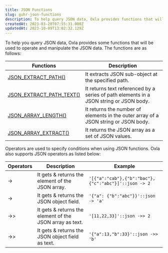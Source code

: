 ```yaml
---
title: JSON Functions
slug: guhr-json-functions
description: To help query JSON data, Oxla provides functions that will be used to operate and manipulate the JSON data. Learn the different functions and more here.
createdAt: 2023-03-28T07:55:31.000Z
updatedAt: 2023-10-09T13:02:32.129Z
---
```


To help you query JSON data, Oxla provides some functions that will be used to operate and manipulate the JSON data. The functions are as follows:

| **Functions**                                                                                    | **Description**                                                                        |
| ------------------------------------------------------------------------------------------------ | -------------------------------------------------------------------------------------- |
| [JSON\_EXTRACT\_PATH()](https://docs.oxla.com/jsonextractpath)[﻿](https://docs.oxla.com/length)﻿ | It extracts JSON sub-object at the specified path.                                     |
| [JSON\_EXTRACT\_PATH\_TEXT()](https://docs.oxla.com/jsonextractpathtext)                         | It returns text referenced by a series of path elements in a JSON string or JSON body. |
| [JSON\_ARRAY\_LENGTH()](https://docs.oxla.com/jsonarraylength)                                   | It returns the number of elements in the outer array of a JSON string or JSON body.    |
| [JSON\_ARRAY\_EXTRACT()](https://docs.oxla.com/jsonarrayextract)                                 | It returns the JSON array as a set of JSON values.                                     |

Operators are used to specify conditions when using JSON functions. Oxla also supports JSON operators as listed below:

| **Operators** | **Description**                                          | **Example**                                          |
| ------------- | -------------------------------------------------------- | ---------------------------------------------------- |
| ->            | It gets & returns the element of the JSON array.         | `'[{"a":"cab"},{"b":"bac"},{"c":"abc"}]'::json -> 2` |
| ->            | It gets & returns the JSON object field.                 | `'{"a": {"b":"abc"}}'::json -> 'a'`                  |
| ->>           | It gets & returns the element of the JSON array as text. | `'[11,22,33]'::json ->> 2`                           |
| ->>           | It gets & returns the JSON object field as text.         | `'{"a":13,"b":33}'::json ->> 'b'`                    |

